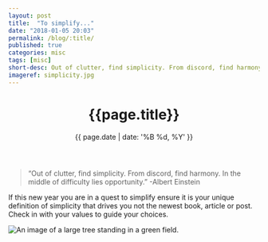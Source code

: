 ```yaml
---
layout: post
title:  "To simplify..."
date: "2018-01-05 20:03"
permalink: /blog/:title/
published: true
categories: misc
tags: [misc]
short-desc: Out of clutter, find simplicity. From discord, find harmony. In the middle of difficulty lies opportunity.
imageref: simplicity.jpg
---
```


<header>
<h1>{{page.title}}</h1>
{{ page.date | date: '%B %d, %Y' }}
</header>

> “Out of clutter, find simplicity.
> From discord, find harmony.
> In the middle of difficulty lies opportunity.”  -Albert Einstein

If this new year you are in a quest to simplify ensure it is your unique definition of simplicity that drives you not the newest book, article or post.  Check in with your values to guide your choices.

<img srcset="../../assets/images/simplicity.jpg 900w,
             ../../assets/images/simplicity-small.jpg 340w"
       sizes="(min-width: 1200px) 700px, 100vw"
       alt="An image of a large tree standing in a green field.">
